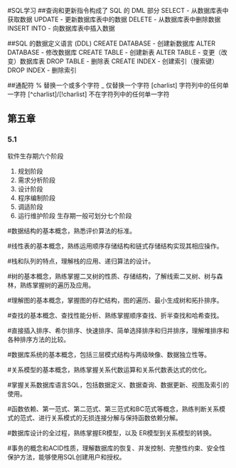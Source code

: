 #SQL学习
##查询和更新指令构成了 SQL 的 DML 部分
SELECT - 从数据库表中获取数据
UPDATE - 更新数据库表中的数据
DELETE - 从数据库表中删除数据
INSERT INTO - 向数据库表中插入数据

##SQL 的数据定义语言 (DDL)
CREATE DATABASE - 创建新数据库
ALTER DATABASE - 修改数据库
CREATE TABLE - 创建新表
ALTER TABLE - 变更（改变）数据库表
DROP TABLE - 删除表
CREATE INDEX - 创建索引（搜索键）
DROP INDEX - 删除索引

##通配符
%           替换一个或多个字符
_           仅替换一个字符
[charlist]  字符列中的任何单一字符
[^charlist]/[!charlist] 不在字符列中的任何单一字符



## 第五章 
### 5.1
软件生存期六个阶段
1. 规划阶段
2. 需求分析阶段
3. 设计阶段
4. 程序编制阶段
5. 调适阶段
6. 运行维护阶段
生存期一般可划分七个阶段






#数据结构的基本概念，熟悉评价算法的标准。

#线性表的基本概念，熟练运用顺序存储结构和链式存储结构实现其相应操作。

#栈和队列的特点，理解栈的应用、递归算法的设计。

#树的基本概念，熟练掌握二叉树的性质、存储结构，了解线索二叉树、树与森林，熟练掌握树的遍历及应用。

#理解图的基本概念，掌握图的存贮结构，图的遍历、最小生成树和拓扑排序。 

#查找的基本概念、查找性能分析、熟练掌握顺序查找、折半查找和哈希查找。

#直接插入排序、希尔排序、快速排序、简单选择排序和归并排序，理解堆排序和各种排序方法的比较。



#数据库系统的基本概念，包括三层模式结构与两级映像、数据独立性等。

#关系模型的基本概念，熟练掌握关系代数运算和关系代数表达式的优化。

#掌握关系数据库语言SQL，包括数据定义、数据查询、数据更新、视图及索引的使用。

#函数依赖、第一范式、第二范式、第三范式和BC范式等概念，熟练判断关系模式的范式、进行关系模式的无损连接分解与保持函数依赖分解。

#数据库设计的全过程，熟练掌握ER模型，以及 ER模型到关系模型的转换。

#事务的概念和ACID性质，理解数据库的恢复、并发控制、完整性约束、安全性保护方法，能够使用SQL创建用户和授权。
